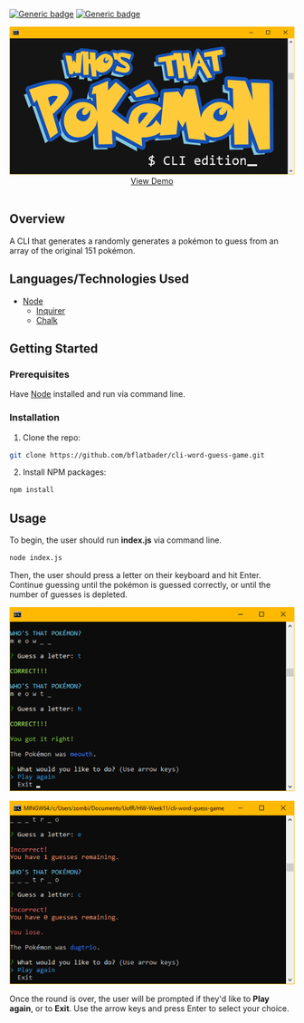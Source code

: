 [![Generic badge](https://img.shields.io/badge/Portfolio-Red.svg)](https://bflatbader.github.io/)
[![Generic badge](https://img.shields.io/badge/LinkedIn-Blue.svg)](https://www.linkedin.com/in/bishop-bader/)

<p align="center">
    <img src="images/logo.gif" alt="Logo"><br>
    <a href="#" target="blank">View Demo</a><br><br>
</p>

## Overview
A CLI that generates a randomly generates a pokémon to guess from an array of the original 151 pokémon.

## Languages/Technologies Used
- [Node](https://nodejs.org/en/docs/)
    - [Inquirer](https://www.npmjs.com/package/inquirer)
    - [Chalk](https://www.npmjs.com/package/chalk)
    
## Getting Started

### Prerequisites
Have [Node](https://nodejs.org/en/download) installed and run via command line.

### Installation
1. Clone the repo: 
```sh
git clone https://github.com/bflatbader/cli-word-guess-game.git
```
2. Install NPM packages:
```sh
npm install
```

## Usage
To begin, the user should run **index.js** via command line.
```sh
node index.js
```
Then, the user should press a letter on their keyboard and hit Enter. Continue guessing until the pokémon is guessed correctly, or until the number of guesses is depleted.

![win Example](/images/screenCorrect.png)

![lose Example](/images/screenInorrect.png)

Once the round is over, the user will be prompted if they'd like to **Play again**, or to **Exit**. Use the arrow keys and press Enter to select your choice.
